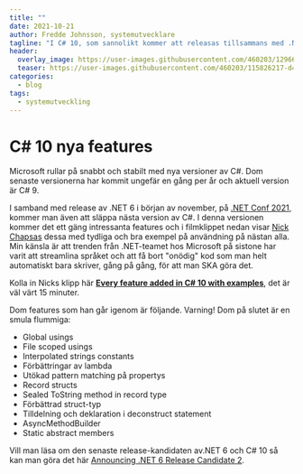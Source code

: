 ```yaml
---
title: ""
date: 2021-10-21
author: Fredde Johnsson, systemutvecklare
tagline: "I C# 10, som sannolikt kommer att releasas tillsammans med .NET 6 i början av november finns det ett gäng intressanta nya features."
header:
  overlay_image: https://user-images.githubusercontent.com/460203/129669260-65dc36a5-2f02-444e-b1d2-36065504a8ce.jpg
  teaser: https://user-images.githubusercontent.com/460203/115826217-d4b21180-a40a-11eb-894a-e3e367bbe140.png
categories:
  - blog
tags:
  - systemutveckling
---
```

# C# 10 nya features
Microsoft rullar på snabbt och stabilt med nya versioner av C#. Dom senaste versionerna har kommit ungefär en gång per år och aktuell version är C# 9. 

I samband med release av .NET 6 i början av november, på [.NET Conf 2021](https://www.dotnetconf.net/), kommer man även att släppa nästa version av C#. 
I denna versionen kommer det ett gäng intressanta features och i filmklippet nedan visar [Nick Chapsas](https://www.youtube.com/channel/UCrkPsvLGln62OMZRO6K-llg) dessa 
med tydliga och bra exempel på användning på nästan alla. Min känsla är att trenden från .NET-teamet hos Microsoft på sistone har varit att streamlina språket och att få bort "onödig" kod som man helt automatiskt bara skriver, gång på gång, för att man SKA göra det.

Kolla in Nicks klipp här **[Every feature added in C# 10 with examples](https://www.youtube.com/watch?v=Vft4QDUpyWY)**, det är väl värt 15 minuter.

Dom features som han går igenom är följande. Varning! Dom på slutet är en smula flummiga:
- Global usings
- File scoped usings
- Interpolated strings constants
- Förbättringar av lambda
- Utökad pattern matching på propertys
- Record structs
- Sealed ToString method in record type
- Förbättrad struct-typ
- Tilldelning och deklaration i deconstruct statement
- AsyncMethodBuilder
- Static abstract members

Vill man läsa om den senaste release-kandidaten av.NET 6 och C# 10 så kan man göra det här [Announcing .NET 6 Release Candidate 2](https://devblogs.microsoft.com/dotnet/announcing-net-6-release-candidate-2/).
